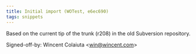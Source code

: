 ```yaml
---
title: Initial import (WOTest, e6ec690)
tags: snippets
---
```


Based on the current tip of the trunk (r208) in the old Subversion repository.

Signed-off-by: Wincent Colaiuta &lt;win@wincent.com&gt;
